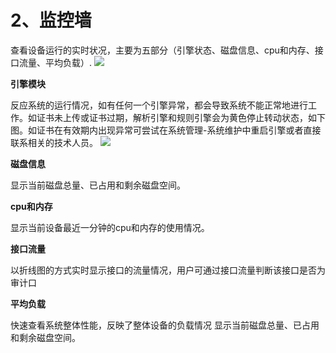 

# 2、监控墙

查看设备运行的实时状况，主要为五部分（引擎状态、磁盘信息、cpu和内存、接口流量、平均负载）.
![](/images/operation/manage/jkq.png)

**引擎模块**

反应系统的运行情况，如有任何一个引擎异常，都会导致系统不能正常地进行工作。如证书未上传或证书过期，解析引擎和规则引擎会为黄色停止转动状态，如下图。如证书在有效期内出现异常可尝试在系统管理-系统维护中重启引擎或者直接联系相关的技术人员。
![](/images/operation/manage/yqmk.png)

**磁盘信息**

显示当前磁盘总量、已占用和剩余磁盘空间。

**cpu和内存**

显示当前设备最近一分钟的cpu和内存的使用情况。

**接口流量**

以折线图的方式实时显示接口的流量情况，用户可通过接口流量判断该接口是否为审计口

**平均负载**

快速查看系统整体性能，反映了整体设备的负载情况
显示当前磁盘总量、已占用和剩余磁盘空间。
